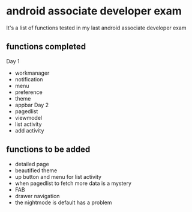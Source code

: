 # android associate developer exam
It's a list of functions tested in my last android associate developer exam

## functions completed
Day 1
* workmanager
* notification
* menu
* preference
* theme
* appbar
Day 2
* pagedlist
* viewmodel
* list activity
* add activity



## functions to be added
* detailed page
* beautified theme
* up button and menu for list activity
* when pagedlist to fetch more data is a mystery
* FAB
* drawer navigation
* the nightmode is default has a problem

